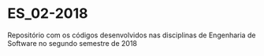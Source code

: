 # ES_02-2018
Repositório com os códigos desenvolvidos nas disciplinas de Engenharia de Software no segundo semestre de 2018
